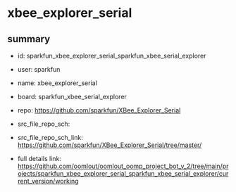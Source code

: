# xbee_explorer_serial
 
## summary 
* id: sparkfun_xbee_explorer_serial_sparkfun_xbee_serial_explorer
* user: sparkfun
* name: xbee_explorer_serial
* board: sparkfun_xbee_serial_explorer
* repo: https://github.com/sparkfun/XBee_Explorer_Serial



* src_file_repo_sch: 
* src_file_repo_sch_link: https://github.com/sparkfun/XBee_Explorer_Serial/tree/master/
* full details link: https://github.com/oomlout/oomlout_oomp_project_bot_v_2/tree/main/projects/sparkfun_xbee_explorer_serial_sparkfun_xbee_serial_explorer/current_version/working  







